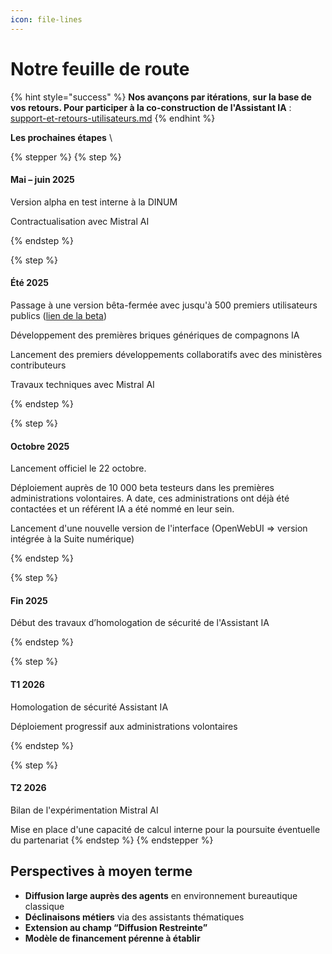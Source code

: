 ```yaml
---
icon: file-lines
---
```


# Notre feuille de route

{% hint style="success" %}
**Nos avançons par itérations**, **sur la base de vos retours. Pour participer à la co-construction de l'Assistant IA** : [support-et-retours-utilisateurs.md](documentation-archivee/support-et-retours-utilisateurs.md "mention")
{% endhint %}

**Les prochaines étapes** \



{% stepper %}
{% step %}
#### **Mai – juin 2025**

Version alpha en test interne à la DINUM

Contractualisation avec Mistral AI


{% endstep %}

{% step %}
#### **Été 2025**

Passage à une version bêta-fermée avec jusqu'à 500 premiers utilisateurs publics ([lien de la beta](https://albert.numerique.gouv.fr/))

Développement des premières briques génériques de compagnons IA

Lancement des premiers développements collaboratifs avec des ministères contributeurs

Travaux techniques avec Mistral AI


{% endstep %}

{% step %}
#### **Octobre 2025**

Lancement officiel le 22 octobre.

Déploiement auprès de 10 000 beta testeurs dans les premières administrations volontaires. A date, ces administrations ont déjà été contactées et un référent IA a été nommé en leur sein.

Lancement d'une nouvelle version de l'interface (OpenWebUI => version intégrée à la Suite numérique)


{% endstep %}

{% step %}
#### **Fin 2025**

Début des travaux d’homologation de sécurité de l'Assistant IA


{% endstep %}

{% step %}
#### **T1 2026**

Homologation de sécurité Assistant IA

Déploiement progressif aux administrations volontaires


{% endstep %}

{% step %}
#### **T2 2026**

Bilan de l'expérimentation Mistral AI

Mise en place d'une capacité de calcul interne pour la poursuite éventuelle du partenariat
{% endstep %}
{% endstepper %}

## Perspectives à moyen terme



* **Diffusion large auprès des agents** en environnement bureautique classique
* **Déclinaisons métiers** via des assistants thématiques
* **Extension au champ “Diffusion Restreinte”**
* **Modèle de financement pérenne à établir**
